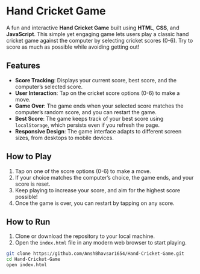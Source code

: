 # Hand Cricket Game

A fun and interactive **Hand Cricket Game** built using **HTML**, **CSS**, and **JavaScript**. This simple yet engaging game lets users play a classic hand cricket game against the computer by selecting cricket scores (0-6). Try to score as much as possible while avoiding getting out!

## Features

- **Score Tracking**: Displays your current score, best score, and the computer’s selected score.
- **User Interaction**: Tap on the cricket score options (0-6) to make a move.
- **Game Over**: The game ends when your selected score matches the computer’s random score, and you can restart the game.
- **Best Score**: The game keeps track of your best score using `localStorage`, which persists even if you refresh the page.
- **Responsive Design**: The game interface adapts to different screen sizes, from desktops to mobile devices.

## How to Play

1. Tap on one of the score options (0-6) to make a move.
2. If your choice matches the computer’s choice, the game ends, and your score is reset.
3. Keep playing to increase your score, and aim for the highest score possible!
4. Once the game is over, you can restart by tapping on any score.

## How to Run

1. Clone or download the repository to your local machine.
2. Open the `index.html` file in any modern web browser to start playing.

```bash
git clone https://github.com/AnshBhavsar1654/Hand-Cricket-Game.git
cd Hand-Cricket-Game
open index.html
